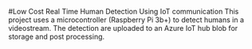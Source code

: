 #Low Cost Real Time Human Detection Using IoT communication
This project uses a microcontroller (Raspberry Pi 3b+) to detect humans in a videostream.
The detection are uploaded to an Azure IoT hub blob for storage and post processing.

 
